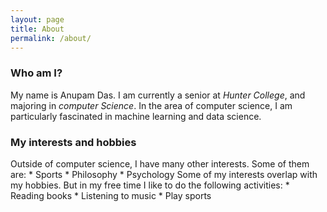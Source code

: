 ```yaml
---
layout: page
title: About
permalink: /about/
---
```


### Who am I?
My name is Anupam Das. I am currently a senior at *Hunter College*, and majoring in *computer Science*. In the area of computer science, I am particularly fascinated in machine learning and data science. 

### My interests and hobbies

Outside of computer science, I have many other interests. Some of them are:
                     * Sports
                     * Philosophy
                     * Psychology
Some of my interests overlap with my hobbies. But in my free time I like to do the following activities:
                     * Reading books
                     * Listening to music
                     * Play sports

